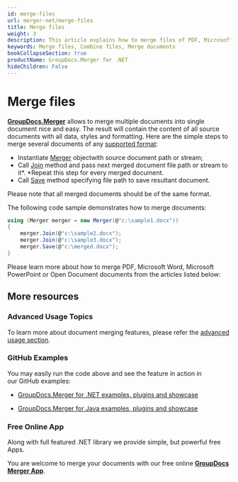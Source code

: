 ```yaml
---
id: merge-files
url: merger-net/merge-files
title: Merge files
weight: 3
description: This article explains how to merge files of PDF, Microsoft Word, Excel and PowerPoint and other formats using GroupDocs.Merger API.
keywords: Merge files, Combine files, Merge documents
bookCollapseSection: true
productName: GroupDocs.Merger for .NET
hideChildren: False
---
```


# Merge files

**[GroupDocs.Merger](https://products.groupdocs.com/merger/net)** allows to merge multiple documents into single document nice and easy. The result will contain the content of all source documents with all data, styles and formatting. Here are the simple steps to merge several documents of any [supported format](Supported%2BDocument%2BTypes.html):

*   Instantiate [Merger](https://apireference.groupdocs.com/net/merger/groupdocs.merger/merger) objectwith source document path or stream;
*   Call [Join](https://apireference.groupdocs.com/net/merger/groupdocs.merger.merger/join/methods/2) method and pass next merged document file path or stream to it*. *Repeat this step for every merged document.
*   Call [Save](https://apireference.groupdocs.com/net/merger/groupdocs.merger.merger/save/methods/1) method specifying file path to save resultant document.

Please note that all merged documents should be of the same format.

The following code sample demonstrates how to merge documents:

```csharp
using (Merger merger = new Merger(@"c:\sample1.docx"))
{
    merger.Join(@"c:\sample2.docx");
    merger.Join(@"c:\sample3.docx");
    merger.Save(@"c:\merged.docx");
}
```

  
Please learn more about how to merge PDF, Microsoft Word, Microsoft PowerPoint or Open Document documents from the articles listed below:

## More resources

### Advanced Usage Topics 

To learn more about document merging features, please refer the [advanced usage section](Advanced%2Busage.html).

### GitHub Examples 

You may easily run the code above and see the feature in action in our GitHub examples:

*   [GroupDocs.Merger for .NET examples, plugins and showcase](https://github.com/groupdocs-merger/GroupDocs.Merger-for-.NET)
    
*   [GroupDocs.Merger for Java examples, plugins and showcase](https://github.com/groupdocs-merger/GroupDocs.Merger-for-Java)
    

### Free Online App 

Along with full featured .NET library we provide simple, but powerful free Apps.

You are welcome to merge your documents with our free online **[GroupDocs Merger App](https://products.groupdocs.app/merger)**.
